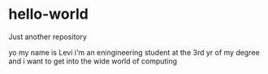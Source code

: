 # hello-world
Just another repository



yo my name is Levi i'm an eningineering student at the 3rd yr of my degree and i want to get into the wide world of computing

